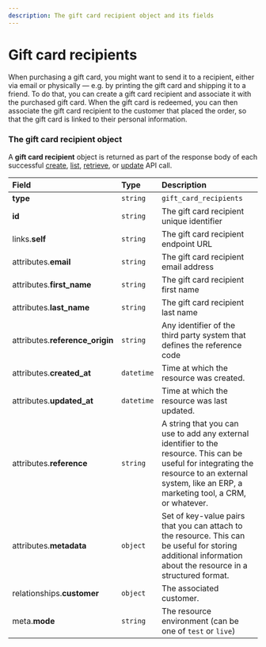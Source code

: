 ```yaml
---
description: The gift card recipient object and its fields
---
```


# Gift card recipients

When purchasing a gift card, you might want to send it to a recipient, either via email or physically — e.g. by printing the gift card and shipping it to a friend. To do that, you can create a gift card recipient and associate it with the purchased gift card. When the gift card is redeemed, you can then associate the gift card recipient to the customer that placed the order, so that the gift card is linked to their personal information.


### The gift card recipient object

A **gift card recipient** object is returned as part of the response body of each successful
[create](https://docs.commercelayer.io/api/resources/gift_card_recipients/create_gift_card_recipient),
[list](https://docs.commercelayer.io/api/resources/gift_card_recipients/list_gift_card_recipients),
[retrieve](https://docs.commercelayer.io/api/resources/gift_card_recipients/retrieve_gift_card_recipient),
or [update](https://docs.commercelayer.io/api/resources/gift_card_recipients/update_gift_card_recipient) API call.

| Field | Type | Description |
| :--- | :--- | :--- |
| **type** | `string` | `gift_card_recipients` |
| **id** | `string` | The gift card recipient unique identifier |
| links.**self** | `string` | The gift card recipient endpoint URL |
| attributes.**email** | `string` | The gift card recipient email address |
| attributes.**first_name** | `string` | The gift card recipient first name |
| attributes.**last_name** | `string` | The gift card recipient last name |
| attributes.**reference_origin** | `string` | Any identifier of the third party system that defines the reference code |
| attributes.**created_at** | `datetime` | Time at which the resource was created. |
| attributes.**updated_at** | `datetime` | Time at which the resource was last updated. |
| attributes.**reference** | `string` | A string that you can use to add any external identifier to the resource. This can be useful for integrating the resource to an external system, like an ERP, a marketing tool, a CRM, or whatever. |
| attributes.**metadata** | `object` | Set of key-value pairs that you can attach to the resource. This can be useful for storing additional information about the resource in a structured format. |
| relationships.**customer** | `object` | The associated customer. |
| meta.**mode** | `string` | The resource environment \(can be one of `test` or `live`\) |


